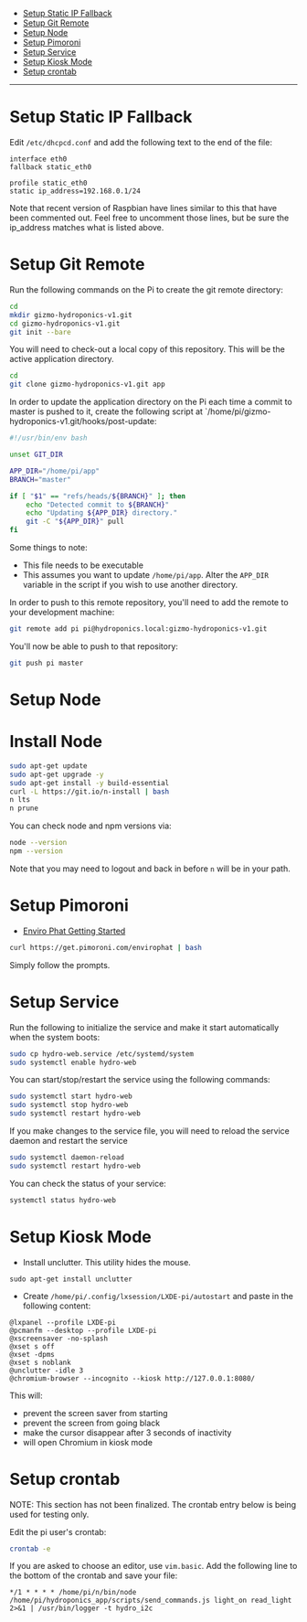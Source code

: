 - [Setup Static IP Fallback](#setup-static-ip-fallback)
- [Setup Git Remote](#setup-git-remote)
- [Setup Node](#setup-node)
- [Setup Pimoroni](#setup-pimoroni)
- [Setup Service](#setup-service)
- [Setup Kiosk Mode](#setup-kiosk-mode)
- [Setup crontab](#setup-crontab)

---

# Setup Static IP Fallback

Edit `/etc/dhcpcd.conf` and add the following text to the end of the file:

```
interface eth0
fallback static_eth0

profile static_eth0
static ip_address=192.168.0.1/24
```

Note that recent version of Raspbian have lines similar to this that have been commented out. Feel free to uncomment
those lines, but be sure the ip_address matches what is listed above.

# Setup Git Remote

Run the following commands on the Pi to create the git remote directory:

```sh
cd
mkdir gizmo-hydroponics-v1.git
cd gizmo-hydroponics-v1.git
git init --bare
```

You will need to check-out a local copy of this repository. This will be the active application directory.

```sh
cd
git clone gizmo-hydroponics-v1.git app
```

In order to update the application directory on the Pi each time a commit to master is pushed to it, create the following script at `/home/pi/gizmo-hydroponics-v1.git/hooks/post-update:

```sh
#!/usr/bin/env bash

unset GIT_DIR

APP_DIR="/home/pi/app"
BRANCH="master"

if [ "$1" == "refs/heads/${BRANCH}" ]; then
    echo "Detected commit to ${BRANCH}"
    echo "Updating ${APP_DIR} directory."
    git -C "${APP_DIR}" pull
fi
```

Some things to note:

- This file needs to be executable
- This assumes you want to update `/home/pi/app`. Alter the `APP_DIR` variable in the script if you wish to use another directory.

In order to push to this remote repository, you'll need to add the remote to your development machine:

```sh
git remote add pi pi@hydroponics.local:gizmo-hydroponics-v1.git
```

You'll now be able to push to that repository:

```sh
git push pi master
```

# Setup Node

# Install Node

```sh
sudo apt-get update
sudo apt-get upgrade -y
sudo apt-get install -y build-essential
curl -L https://git.io/n-install | bash
n lts
n prune
```

You can check node and npm versions via:

```sh
node --version
npm --version
```

Note that you may need to logout and back in before `n` will be in your path.

# Setup Pimoroni

- [Enviro Phat Getting Started](https://learn.pimoroni.com/tutorial/sandyj/getting-started-with-enviro-phat)

```bash
curl https://get.pimoroni.com/envirophat | bash
```

Simply follow the prompts.

# Setup Service

Run the following to initialize the service and make it start automatically when the system boots:

```bash
sudo cp hydro-web.service /etc/systemd/system
sudo systemctl enable hydro-web
```

You can start/stop/restart the service using the following commands:

```bash
sudo systemctl start hydro-web
sudo systemctl stop hydro-web
sudo systemctl restart hydro-web
```

If you make changes to the service file, you will need to reload the service daemon and restart the service

```bash
sudo systemctl daemon-reload
sudo systemctl restart hydro-web
```

You can check the status of your service:

```bash
systemctl status hydro-web
```

# Setup Kiosk Mode

- Install unclutter. This utility hides the mouse.

```
sudo apt-get install unclutter
```

- Create `/home/pi/.config/lxsession/LXDE-pi/autostart` and paste in the following content:

```
@lxpanel --profile LXDE-pi
@pcmanfm --desktop --profile LXDE-pi
@xscreensaver -no-splash
@xset s off
@xset -dpms
@xset s noblank
@unclutter -idle 3
@chromium-browser --incognito --kiosk http://127.0.0.1:8080/
```

This will:

- prevent the screen saver from starting
- prevent the screen from going black
- make the cursor disappear after 3 seconds of inactivity
- will open Chromium in kiosk mode

# Setup crontab

NOTE: This section has not been finalized. The crontab entry below is being used for testing only.

Edit the pi user's crontab:

```bash
crontab -e
```

If you are asked to choose an editor, use `vim.basic`. Add the following line to the bottom of the crontab and save your file:

```
*/1 * * * * /home/pi/n/bin/node /home/pi/hydroponics_app/scripts/send_commands.js light_on read_light 2>&1 | /usr/bin/logger -t hydro_i2c
```
